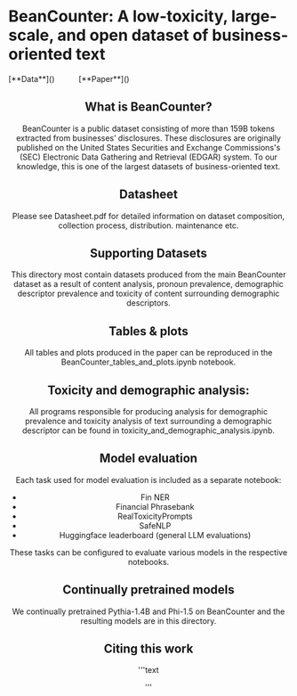 # BeanCounter: A low-toxicity, large-scale, and open dataset of business-oriented text
<dic align="center">
[**Data**]()&nbsp;&nbsp;&nbsp;&nbsp;&nbsp;&nbsp;&nbsp;&nbsp;&nbsp;&nbsp;&nbsp;[**Paper**]()
</div>

## What is BeanCounter?
BeanCounter is a public dataset consisting of more than 159B tokens extracted from businesses’ disclosures. These disclosures are originally published on the United States Securities and Exchange Commissions's (SEC) Electronic Data Gathering and Retrieval (EDGAR) system. To our knowledge, this is one of the largest datasets of business-oriented text. 

## Datasheet
Please see Datasheet.pdf for detailed information on dataset composition, collection process, distribution. maintenance etc.

## Supporting Datasets
This directory most contain datasets produced from the main BeanCounter dataset as a result of content analysis, pronoun prevalence, demographic descriptor prevalence and toxicity of content surrounding demographic descriptors. 

## Tables & plots
All tables and plots produced in the paper can be reproduced in the BeanCounter_tables_and_plots.ipynb notebook. 

## Toxicity and demographic analysis:
All programs responsible for producing analysis for demographic prevalence and toxicity analysis of text surrounding a demographic descriptor can be found in toxicity_and_demographic_analysis.ipynb.

## Model evaluation
Each task used for model evaluation is included as a separate notebook:
- Fin NER
- Financial Phrasebank
- RealToxicityPrompts
- SafeNLP
- Huggingface leaderboard (general LLM evaluations)

These tasks can be configured to evaluate various models in the respective notebooks. 

## Continually pretrained models
We continually pretrained Pythia-1.4B and Phi-1.5 on BeanCounter and the resulting models are in this directory. 

## Citing this work
'''text

'''
